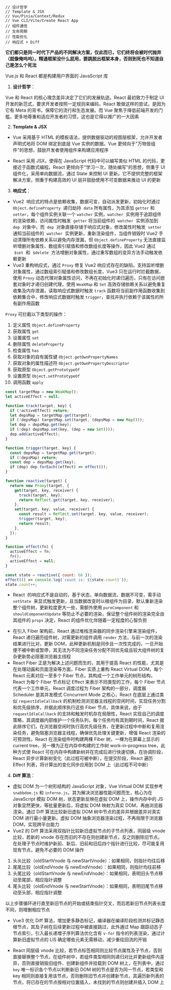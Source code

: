 ```
// 设计哲学
// Template & JSX
// Vux/Pinia/Context/Redux
// Vue CLI/Vite/Create React App
// 组件通信
// 生命周期
// 性能优化
// 响应式 + Diff
```

**它们都只是同一时代下产品的不同解决方案，仅此而已，它们终将会被时代抛弃（就像俺呜呜）。精通框架没什么屁用，要跳脱出框架本身，否则到死也不知道自己是怎么个死法**

Vue.js 和 React 都是构建用户界面的 JavaScript 库

1. **设计哲学**：

Vue 和 React 的核心理念差异决定了它们的发展轨迹。React 最初致力于制定 UI 开发的新范式，要求开发者按照一定规则来编码，React 敢做这样的尝试，是因为它有 Meta 的背书，保障它的流行和生态发展。而 Vue 聚焦于降低前端开发的门槛，更多地尊重和适应开发者的习惯，这也是它得以推广的一大因素

2. **Template & JSX**

- Vue 采用基于 HTML 的模板语法，提供数据驱动的视图层框架，允许开发者声明式地将 DOM 绑定到底层 Vue 实例的数据。Vue 更倾向于"万物皆组件"的思想，鼓励开发者使用组件来构建应用程序
* React 采用 JSX，使得在 JavaScript 代码中可以编写类似 HTML 的代码，更接近于函数式编程。React 更倾向于"学习一次，随处编写"的思想，侧重于 UI 组件化，采用单向数据流，通过 State 来控制 UI 更新。它不提供完整的框架解决方案，侧重于构建高效的 UI 层并鼓励使用不可变数据来推动 UI 的更新

3. **响应式**：

- Vue2  响应式的特点是依赖收集，数据可变，自动派发更新，初始化时通过 `Object.defineProperty`  递归劫持  `data` 所有属性，为其添加 `getter` 和 `setter`，每个组件实例关联一个 `watcher` 实例，`watcher`  实例用于追踪组件的渲染依赖，访问属性时触发  `getter` 将当前组件的  `watcher`  实例添加到 `dep`  对象中，而  `dep`  对象直接存储于响应式对象，修改属性时触发  `setter` 通知当前组件的  `watcher`  实例更新，重新渲染组件，当组件销毁时 Vue2 手动清理所有依赖关系以避免内存泄漏，但 `Object.defineProperty` 无法直接监听增删对象属性、数组索引赋值和修改数组长度等操作，因此 Vue2 通过  `$set`  和  `$delete`  方法增删对象属性，通过重写数组的变异方法手动触发依赖更新
- Vue3 重构响应式，通过 `Proxy` 修复 Vue2 响应式存在的缺陷，支持监听增删对象属性，通过数组索引赋值和修改数组长度，Vue3 只在运行时拦截数据，使用 `Proxy` 动态代理对象属性访问，不再在初始化时递归遍历，只有在访问嵌套对象时才递归创建代理，使用 `WeakMap` 和 `Set` 高效存储依赖关系以避免重复收集及内存泄漏，读取响应式数据时触发 `track` 函数将当前副作用函数收集到依赖集合中，修改响应式数据时触发 `trigger`，查找并执行依赖于该属性的所有副作用函数

`Proxy` 可拦截以下类型的操作：

1. 定义属性 `Object.defineProperty`
2. 获取属性 `get`
3. 设置属性 `set`
4. 删除属性 `deleteProperty`
5. 检查属性 `has`
6. 获取对象的自有属性键 `Object.getOwnPropertyNames`
7. 获取对象的属性描述符 `Object.getOwnPropertyDescriptor`
8. 获取原型 `Object.getPrototypeOf`
9. 设置原型 `Object.setPrototypeOf`
10. 调用函数 `apply`

```js
const targetMap = new WeakMap();
let activeEffect = null;

function track(target, key) {
  if (!activeEffect) return;
  let depsMap = targetMap.get(target);
  if (!depsMap) targetMap.set(target, (depsMap = new Map()));
  let dep = depsMap.get(key);
  if (!dep) depsMap.set(key, (dep = new Set()));
  dep.add(activeEffect);
}

function trigger(target, key) {
  const depsMap = targetMap.get(target);
  if (!depsMap) return;
  const dep = depsMap.get(key);
  if (dep) dep.forEach((effect) => effect());
}

function reactive(target) {
  return new Proxy(target, {
    get(target, key, receiver) {
      track(target, key);
      return Reflect.get(target, key, receiver);
    },
    set(target, key, value, receiver) {
      const result = Reflect.set(target, key, value, receiver);
      trigger(target, key);
      return result;
    },
  });
}

function effect(fn) {
  activeEffect = fn;
  fn();
  activeEffect = null;
}

const state = reactive({ count: 66 });
effect(() => console.log(`count is: ${state.count}`));
state.count++;
```

- React  的响应式不是自动的，基于状态，单向数据流，数据不可变，需手动 `setState`  来显式触发更新，且当数据改变时以根组件为目录，默认重新渲染整个组件树，更新粒度更大一些，需额外使用 `pureComponent` 和 `shouldComponentUpdate` 等防止不必要的渲染，保证整个组件树的渲染完全由其组件的 `props` 决定，React 的组件优化伴随着一定程度的心智负担
* 在引入 Fiber 架构前，React 通过堆栈渲染器的同步渲染引擎来渲染组件，React 递归遍历组件树，对需更新的组件调用 `render` 方法，与前一次的渲染结果进行比对，更新 DOM，此种更新机制是同步且一次性完成的，一旦开始便不被中断或暂停，其无法为不同渲染任务分配不同优先级且较大组件树的复杂更新势必阻塞浏览器主线程
* React Fiber 正是为解决上述问题而生的，其用于提高 React 的性能，尤其是在处理动画和页面渲染等方面，Fiber 实质上重构 React Virtual DOM，每个 React 元素对应一至多个 Fiber 节点，其构成一个工作单元的树形结构，React 为每个 Fiber 节点标记 Effect 来表示不同类型的工作，每个 Fiber 节点代表一个工作单元，React 调度过程为 Fiber 架构的一部分，调度器 Scheduler 是其并发模式 Concurrent Mode 之核心，React 在底层上通过类似 `requestIdleCallback` 的机制检测浏览器主线程的空闲时间，实现任务分割和优先级排序，并据此顺序执行这些 Fiber 节点，具体来说，由于 `requestIdleCallback` 的支持和触发时机存在局限性，React 实现自己的调度策略，其调度器内部维护一个任务队列，每个任务均有其到期时间，React 据此排序它们，在浏览器空闲时执行高优先级任务，在更新过程中中断和复用渲染任务，避免阻塞浏览器主线程，确保优先处理关键更新，增强 React 渲染的可预测性。React 在渲染组件时构建两棵 Fiber 树，一棵为在屏幕上显示的 current tree，另一棵为正在内存中构建的工作树 work-in-progress tree，此种方式使 React 可在内存中构建新树并在完成后进行快速切换，在协调阶段，React 异步计算新树变化（此过程可被中断），在提交阶段，React 遍历 Effect 列表，将计算出的变化同步应用到 DOM 上（此过程不可中断）

4. **Diff 算法**：

- 虚拟 DOM 为一个树形结构的 JavaScript 对象，Vue Virtual DOM 实现参考 `snabbdom.js` 和 `inferno.js`，其为解决浏览器性能问题而生，核心为在 JavaScript 模拟 DOM 树，状态更新反映在虚拟 DOM 上，操作内存中的 JS 对象显然更快，等批量更新后，将虚拟 DOM 映射为真实 DOM，再由浏览器渲染，通过 Diff 算法比较新旧虚拟 DOM 树中节点的差异并根据差异对真实 DOM 进行最小量更新。虚拟 DOM 抽象浏览器渲染过程，不再局限于浏览器 DOM，实现跨平台能力
- Vue2 的 Diff 算法采用双指针比较新旧虚拟节点的子节点列表，同层级 vnode 比较，若新的 vnode 存在而旧的不存在则创建新节点，反之则删除旧节点。在处理子节点时维护新前、新后、旧前和旧后四个指针进行比较，尽可能复用现有节点，避免不必要的 DOM 操作

1. 头头比较（oldStartVnode 与 newStartVnode）：如果相同，则指针均往后移
2. 尾尾比较（oldEndVnode 与 newEndVnode）：如果相同，则指针均往前移
3. 头尾比较（oldStartVnode 与 newEndVnode）：如果相同，表明旧头节点移动至尾部，相应指针调整
4. 尾头比较（oldEndVnode 与 newStartVnode）：如果相同，表明旧尾节点移动至头部，相应指针调整

以上步骤循环进行直至新旧节点的开始或结束指针交叉，而后若新旧节点列表长度不同，则增删相应节点

- Vue3 优化 Diff 算法，增加更多静态标记，编译器在编译阶段检测并标记静态根节点，其及子树在后续更新过程中被直接跳过，此外通过 Map 跟踪动态子节点索引，引入最长递增子序列算法优化含有 `v-for` 指令的列表渲染，通过计算新旧虚拟节点的 LIS 确定哪些元素无需移动，减少重绘回流的开销
* React 同层级 vnode 比较，若节点标签相同则比较节点属性及子节点，否则直接替换整个节点，在组件树中，若组件类型相同则递归对比并更新组件内差异，否则直接销毁旧组件、创建新组件并挂载到 DOM 树上，在列表中，通过 `key` 唯一标识各个节点以判断新旧 DOM 树的节点是否为同一节点，若类型和 key 相同则直接复用该节点，否则删除旧节点并创建新节点，其遍历新列表的节点，将已存在的节点按相对位置插入，未找到的节点则创建并插入 DOM 上

